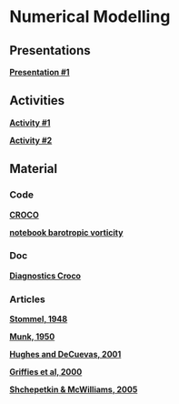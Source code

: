 

#  Numerical Modelling

##  Presentations


**[Presentation #1 ][p1]**  

  [p1]: 1_Numerical_modeling.pdf


##  Activities

**[Activity #1 ][t1]**  

  [t1]: Activity1.pdf


**[Activity #2 ][t2]**  

  [t2]: Activity2.pdf

##  Material 

###  Code

**[CROCO ][p30]**  

  [p30]: croco.tar.gz
  
  
**[notebook barotropic vorticity][p31]**  

  [p31]: barotropic_vorticity_balance.py.ipynb
  
  
###  Doc

**[Diagnostics Croco ][p31]**  

  [p31]: diagnostics_croco.pdf
  
  
###  Articles

**[Stommel, 1948 ][a1]**

**[Munk, 1950 ][a2]**

**[Hughes and DeCuevas, 2001 ][a3]**

**[Griffies et al, 2000 ][a4]**

**[Shchepetkin & McWilliams, 2005 ][a5]** 


  [a1]: Stommel48.pdf
  [a2]: Munk50.pdf
  [a3]: HughesDeCuevas01.pdf
  
  [a4]: Griffiesetal00.pdf
  [a5]: ShchepetkinMcWilliams05.pdf